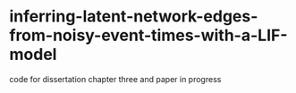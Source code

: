 # inferring-latent-network-edges-from-noisy-event-times-with-a-LIF-model
code for dissertation chapter three and paper in progress
